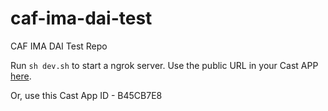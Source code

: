# caf-ima-dai-test

CAF IMA DAI Test Repo

Run `sh dev.sh` to start a ngrok server. Use the public URL in your Cast APP [here](https://cast.google.com/u/0/publish/#/overview).

Or, use this Cast App ID - B45CB7E8
